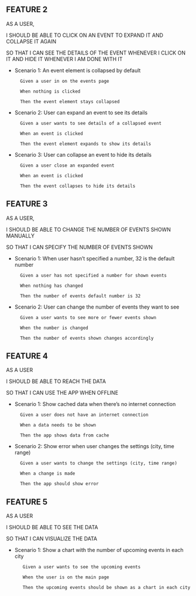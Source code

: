 
## FEATURE 2

AS A USER,

I SHOULD BE ABLE TO CLICK ON AN EVENT TO EXPAND IT AND COLLAPSE IT 
AGAIN

SO THAT I CAN SEE THE DETAILS OF THE EVENT WHENEVER I CLICK ON IT
AND HIDE IT WHENEVER I AM DONE WITH IT

- Scenario 1: An event element is collapsed by default

        Given a user in on the events page

        When nothing is clicked
    
        Then the event element stays collapsed
- Scenario 2: User can expand an event to see its details
        
        Given a user wants to see details of a collapsed event

        When an event is clicked

        Then the event element expands to show its details

- Scenario 3: User can collapse an event to hide its details
        
        Given a user close an expanded event

        When an event is clicked

        Then the event collapses to hide its details

## FEATURE 3

AS A USER,

I SHOULD BE ABLE TO CHANGE THE NUMBER OF EVENTS SHOWN MANUALLY 

SO THAT I CAN SPECIFY THE NUMBER OF EVENTS SHOWN

- Scenario 1: When user hasn’t specified a number, 32 is the default number

        Given a user has not specified a number for shown events

        When nothing has changed

        Then the number of events default number is 32

- Scenario 2: User can change the number of events they want to see

        Given a user wants to see more or fewer events shown

        When the number is changed

        Then the number of events shown changes accordingly

## FEATURE 4

AS A USER

I  SHOULD BE ABLE TO REACH THE DATA

SO THAT I CAN USE THE APP WHEN OFFLINE

- Scenario 1: Show cached data when there’s no internet connection

        Given a user does not have an internet connection

        When a data needs to be shown

        Then the app shows data from cache

- Scenario 2: Show error when user changes the settings (city, time range)

        Given a user wants to change the settings (city, time range)

        When a change is made

        Then the app should show error


## FEATURE 5

AS A USER

I  SHOULD BE ABLE TO SEE THE DATA

SO THAT I CAN VISUALIZE THE DATA

- Scenario 1: Show a chart with the number of upcoming events in each city

         Given a user wants to see the upcoming events

         When the user is on the main page

         Then the upcoming events should be shown as a chart in each city
